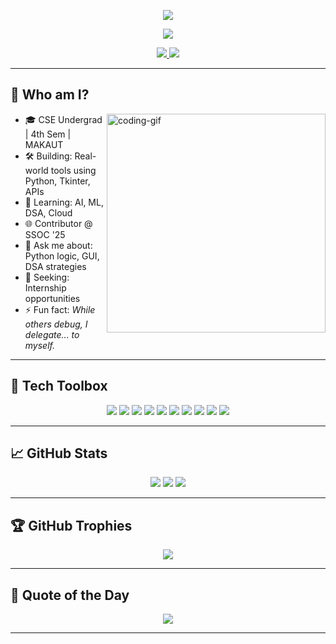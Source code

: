 <!-- ═════════ 👑 PROFILE BANNER ═════════ -->

<p align="center">
  <img src="https://capsule-render.vercel.app/api?type=waving&height=200&text=Palak%20on%20GitHub&fontAlign=center&fontColor=ffffff&colorGradient=0xffb6c1,0x800080&fontSize=45" />
</p>

<!-- ═════════ ⌘ TYPING ANIMATION HEADER ═════════ -->

<p align="center">
  <img src="https://readme-typing-svg.herokuapp.com?font=Fira+Code&weight=600&size=24&pause=1000&center=true&vCenter=true&width=850&lines=Palak+on+GitHub!;Coding+Practical+Tools+%7C+DSA%2C+ML%2C+Cloud;Building+User-Centric+Python+Projects.;Making+Tech+Feel+Effortless+%26+Impactful." />
</p>

<!-- ═════════ 🤝 SOCIAL LINKS ═════════ -->

<p align="center">
  <a href="https://linkedin.com/in/palak-kumari-65188426a/">
    <img src="https://img.shields.io/badge/LinkedIn-%230077B5.svg?style=for-the-badge&logo=linkedin&logoColor=white" />
  </a>
  <a href="mailto:palak.kumari0601@gmail.com">
    <img src="https://img.shields.io/badge/Gmail-D14836?style=for-the-badge&logo=gmail&logoColor=white" />
  </a>
</p>

---

## 🪷 Who am I?

<img align="right" width="350" alt="coding-gif" src="https://media.giphy.com/media/qgQUggAC3Pfv687qPC/giphy.gif" />

- 🎓 CSE Undergrad | 4th Sem | MAKAUT  
- 🛠️ Building: Real-world tools using Python, Tkinter, APIs  
- 🌱 Learning: AI, ML, DSA, Cloud  
- 🌐 Contributor @ SSOC '25  
- 💬 Ask me about: Python logic, GUI, DSA strategies  
- 🎯 Seeking: Internship opportunities  
- ⚡ Fun fact: *While others debug, I delegate... to myself.*

---

## 🧠 Tech Toolbox

<p align="center">
  <img src="https://img.shields.io/badge/Python-3670A0?style=for-the-badge&logo=python&logoColor=ffdd54" />
  <img src="https://img.shields.io/badge/C-00599C?style=for-the-badge&logo=c&logoColor=white" />
  <img src="https://img.shields.io/badge/C++-00599C?style=for-the-badge&logo=c%2B%2B&logoColor=white" />
  <img src="https://img.shields.io/badge/MySQL-005C84?style=for-the-badge&logo=mysql&logoColor=white" />
  <img src="https://img.shields.io/badge/NumPy-013243?style=for-the-badge&logo=numpy&logoColor=white" />
  <img src="https://img.shields.io/badge/Pandas-150458?style=for-the-badge&logo=pandas&logoColor=white" />
  <img src="https://img.shields.io/badge/Matplotlib-white?style=for-the-badge&logo=Matplotlib&logoColor=black" />
  <img src="https://img.shields.io/badge/Anaconda-44A833?style=for-the-badge&logo=anaconda&logoColor=white" />
  <img src="https://img.shields.io/badge/GitHub-181717?style=for-the-badge&logo=github&logoColor=white" />
  <img src="https://img.shields.io/badge/GoogleCloud-4285F4?style=for-the-badge&logo=google-cloud&logoColor=white" />
</p>

---

## 📈 GitHub Stats

<p align="center">
  <img src="https://github-readme-stats.vercel.app/api?username=Palak1725&theme=algolia&show_icons=true&hide_border=false&count_private=true" />
  <img src="https://github-readme-streak-stats.herokuapp.com/?user=Palak1725&theme=algolia&hide_border=false" />
  <img src="https://github-readme-stats.vercel.app/api/top-langs/?username=Palak1725&theme=algolia&layout=compact&hide_border=false" />
</p>

---

## 🏆 GitHub Trophies

<p align="center">
  <img src="https://github-profile-trophy.vercel.app/?username=Palak1725&theme=gruvbox&no-frame=true&no-bg=false&margin-w=4" />
</p>

---

## 🎯 Quote of the Day

<p align="center">
  <img src="https://quotes-github-readme.vercel.app/api?type=horizontal&theme=tokyonight" />
</p>

---

<!-- ✍️ Maintained with ambition by Palak -->
